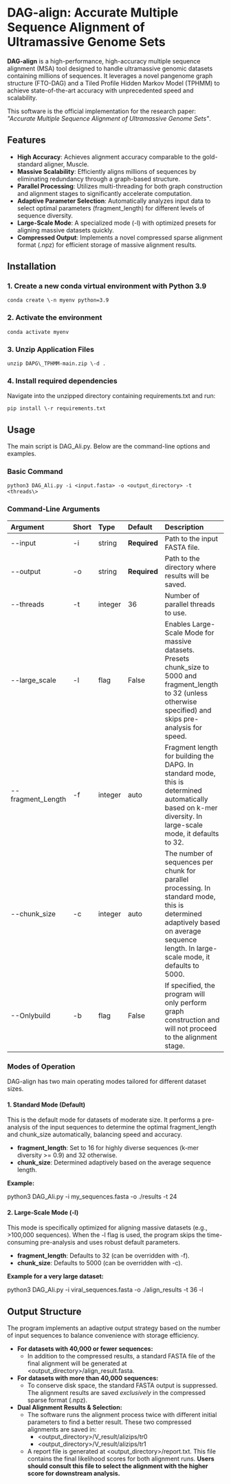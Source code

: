 # **DAG-align: Accurate Multiple Sequence Alignment of Ultramassive Genome Sets**

**DAG-align** is a high-performance, high-accuracy multiple sequence alignment (MSA) tool designed to handle ultramassive genomic datasets containing millions of sequences. It leverages a novel pangenome graph structure (FTO-DAG) and a Tiled Profile Hidden Markov Model (TPHMM) to achieve state-of-the-art accuracy with unprecedented speed and scalability.

This software is the official implementation for the research paper: *"Accurate Multiple Sequence Alignment of Ultramassive Genome Sets"*.

## **Features**

* **High Accuracy**: Achieves alignment accuracy comparable to the gold-standard aligner, Muscle.  
* **Massive Scalability**: Efficiently aligns millions of sequences by eliminating redundancy through a graph-based structure.  
* **Parallel Processing**: Utilizes multi-threading for both graph construction and alignment stages to significantly accelerate computation.  
* **Adaptive Parameter Selection**: Automatically analyzes input data to select optimal parameters (fragment\_length) for different levels of sequence diversity.  
* **Large-Scale Mode**: A specialized mode (-l) with optimized presets for aligning massive datasets quickly.  
* **Compressed Output**: Implements a novel compressed sparse alignment format (.npz) for efficient storage of massive alignment results.

## **Installation**

### **1\. Create a new conda virtual environment with Python 3.9**

```
conda create \-n myenv python=3.9
```

### **2\. Activate the environment**

```
conda activate myenv
```

### **3\. Unzip Application Files**

```
unzip DAPG\_TPHMM-main.zip \-d . 
```

### **4\. Install required dependencies**

Navigate into the unzipped directory containing requirements.txt and run:

```
pip install \-r requirements.txt
```

## **Usage**

The main script is DAG\_Ali.py. Below are the command-line options and examples.

### **Basic Command**

```
python3 DAG_Ali.py -i <input.fasta> -o <output_directory> -t <threads\>
```



### **Command-Line Arguments**

| Argument | Short | Type | Default | Description |
| :---- | :---- | :---- | :---- | :---- |
| \--input | \-i | string | **Required** | Path to the input FASTA file. |
| \--output | \-o | string | **Required** | Path to the directory where results will be saved. |
| \--threads | \-t | integer | 36 | Number of parallel threads to use. |
| \--large\_scale | \-l | flag | False | Enables Large-Scale Mode for massive datasets. Presets chunk\_size to 5000 and fragment\_length to 32 (unless otherwise specified) and skips pre-analysis for speed. |
| \--fragment\_Length | \-f | integer | auto | Fragment length for building the DAPG. In standard mode, this is determined automatically based on k-mer diversity. In large-scale mode, it defaults to 32\. |
| \--chunk\_size | \-c | integer | auto | The number of sequences per chunk for parallel processing. In standard mode, this is determined adaptively based on average sequence length. In large-scale mode, it defaults to 5000\. |
| \--Onlybuild | \-b | flag | False | If specified, the program will only perform graph construction and will not proceed to the alignment stage. |

### **Modes of Operation**

DAG-align has two main operating modes tailored for different dataset sizes.

#### **1\. Standard Mode (Default)**

This is the default mode for datasets of moderate size. It performs a pre-analysis of the input sequences to determine the optimal fragment\_length and chunk\_size automatically, balancing speed and accuracy.

* **fragment\_length**: Set to 16 for highly diverse sequences (k-mer diversity \>= 0.9) and 32 otherwise.  
* **chunk\_size**: Determined adaptively based on the average sequence length.

**Example:**

python3 DAG\_Ali.py \-i my\_sequences.fasta \-o ./results \-t 24

#### **2\. Large-Scale Mode (-l)**

This mode is specifically optimized for aligning massive datasets (e.g., \>100,000 sequences). When the \-l flag is used, the program skips the time-consuming pre-analysis and uses robust default parameters.

* **fragment\_length**: Defaults to 32 (can be overridden with \-f).  
* **chunk\_size**: Defaults to 5000 (can be overridden with \-c).

**Example for a very large dataset:**

python3 DAG\_Ali.py \-i viral\_sequences.fasta \-o ./align\_results \-t 36 \-l

## **Output Structure**

The program implements an adaptive output strategy based on the number of input sequences to balance convenience with storage efficiency.

* **For datasets with 40,000 or fewer sequences:**  
  * In addition to the compressed results, a standard FASTA file of the final alignment will be generated at \<output\_directory\>/align\_result.fasta.  
* **For datasets with more than 40,000 sequences:**  
  * To conserve disk space, the standard FASTA output is suppressed. The alignment results are saved *exclusively* in the compressed sparse format (.npz).  
* **Dual Alignment Results & Selection:**  
  * The software runs the alignment process twice with different initial parameters to find a better result. These two compressed alignments are saved in:  
    * \<output\_directory\>/V\_result/alizips/tr0  
    * \<output\_directory\>/V\_result/alizips/tr1  
  * A report file is generated at \<output\_directory\>/report.txt. This file contains the final likelihood scores for both alignment runs. **Users should consult this file to select the alignment with the higher score for downstream analysis.**

